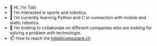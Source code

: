- 👋 Hi, I’m Tobi
- 👀 I’m interested in sports and robotics.
- 🌱 I’m currently learning Python and C in connection with mobile and static robotics.
- 💞️ I’m looking to collaborate on different companies who are looking for solving a problem with technologie.
- 📫 How to reach me tobi@computare.ch
